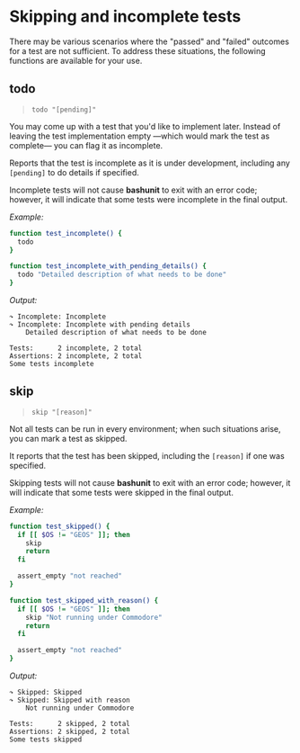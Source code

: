 # Skipping and incomplete tests

There may be various scenarios where the "passed" and "failed" outcomes for a test are not sufficient.
To address these situations, the following functions are available for your use.

## todo
> `todo "[pending]"`

You may come up with a test that you'd like to implement later.
Instead of leaving the test implementation empty —which would mark the test as complete— you can flag it as incomplete.

Reports that the test is incomplete as it is under development, including any `[pending]` to do details if specified.

Incomplete tests will not cause **bashunit** to exit with an error code;
however, it will indicate that some tests were incomplete in the final output.

*Example:*
```bash
function test_incomplete() {
  todo
}

function test_incomplete_with_pending_details() {
  todo "Detailed description of what needs to be done"
}
```

*Output:*
```text
↷ Incomplete: Incomplete
↷ Incomplete: Incomplete with pending details
    Detailed description of what needs to be done

Tests:      2 incomplete, 2 total
Assertions: 2 incomplete, 2 total
Some tests incomplete
```

## skip
> `skip "[reason]"`

Not all tests can be run in every environment; when such situations arise, you can mark a test as skipped.

It reports that the test has been skipped, including the `[reason]` if one was specified.

Skipping tests will not cause **bashunit** to exit with an error code;
however, it will indicate that some tests were skipped in the final output.

*Example:*
```bash
function test_skipped() {
  if [[ $OS != "GEOS" ]]; then
    skip
    return
  fi

  assert_empty "not reached"
}

function test_skipped_with_reason() {
  if [[ $OS != "GEOS" ]]; then
    skip "Not running under Commodore"
    return
  fi

  assert_empty "not reached"
}
```

*Output:*
```text
↷ Skipped: Skipped
↷ Skipped: Skipped with reason
    Not running under Commodore

Tests:      2 skipped, 2 total
Assertions: 2 skipped, 2 total
Some tests skipped
```
